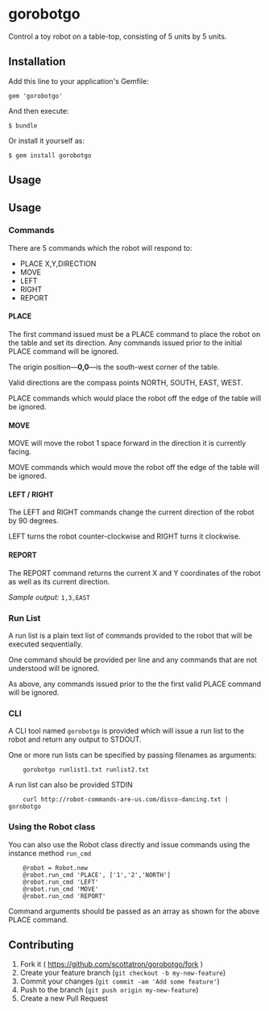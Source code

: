 # gorobotgo

Control a toy robot on a table-top, consisting of 5 units by 5 units.

## Installation

Add this line to your application's Gemfile:

    gem 'gorobotgo'

And then execute:

    $ bundle

Or install it yourself as:

    $ gem install gorobotgo

## Usage

## Usage

### Commands

There are 5 commands which the robot will respond to:

- PLACE X,Y,DIRECTION
- MOVE
- LEFT
- RIGHT
- REPORT

#### PLACE

The first command issued must be a PLACE command to place the robot on the table and set its direction. Any commands issued prior to the initial PLACE command will be ignored.

The origin position—**0,0**—is the south-west corner of the table.

Valid directions are the compass points NORTH, SOUTH, EAST, WEST.

PLACE commands which would place the robot off the edge of the table will be ignored.

#### MOVE

MOVE will move the robot 1 space forward in the direction it is currently facing.

MOVE commands which would move the robot off the edge of the table will be ignored.

#### LEFT / RIGHT

The LEFT and RIGHT commands change the current direction of the robot by 90 degrees. 

LEFT turns the robot counter-clockwise and RIGHT turns it clockwise.

#### REPORT

The REPORT command returns the current X and Y coordinates of the robot as well as its current direction.

_Sample output:_ `1,3,EAST`

### Run List

A run list is a plain text list of commands provided to the robot that will be executed sequentially.

One command should be provided per line and any commands that are not understood will be ignored.

As above, any commands issued prior to the the first valid PLACE command will be ignored.

### CLI

A CLI tool named `gorobotgo` is provided which will issue a run list to the robot and return any output to STDOUT.

One or more run lists can be specified by passing filenames as arguments:

		gorobotgo runlist1.txt runlist2.txt

A run list can also be provided STDIN

		curl http://robot-commands-are-us.com/disco-dancing.txt | gorobotgo

### Using the Robot class

You can also use the Robot class directly and issue commands using the instance method `run_cmd`

		@robot = Robot.new
		@robot.run_cmd 'PLACE', ['1','2','NORTH']
		@robot.run_cmd 'LEFT'
		@robot.run_cmd 'MOVE'
		@robot.run_cmd 'REPORT'

Command arguments should be passed as an array as shown for the above PLACE command.

## Contributing

1. Fork it ( https://github.com/scottatron/gorobotgo/fork )
2. Create your feature branch (`git checkout -b my-new-feature`)
3. Commit your changes (`git commit -am 'Add some feature'`)
4. Push to the branch (`git push origin my-new-feature`)
5. Create a new Pull Request
